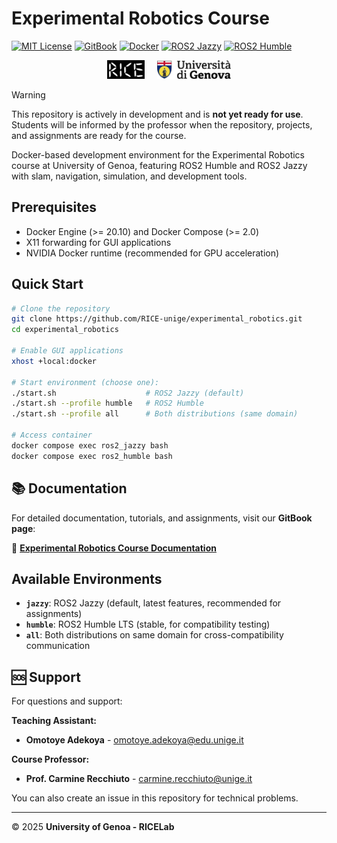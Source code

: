 # Experimental Robotics Course

[![MIT License](https://img.shields.io/badge/License-MIT-yellow.svg)](LICENSE)
[![GitBook](https://img.shields.io/static/v1?message=Documented%20on%20GitBook&logo=gitbook&logoColor=ffffff&label=%20&labelColor=5c5c5c&color=3F89A1)](https://rice-unige.gitbook.io/experimental-robotics/)
[![Docker](https://img.shields.io/badge/Docker-Enabled-2496ED?logo=docker&logoColor=white)](https://www.docker.com/)
[![ROS2 Jazzy](https://img.shields.io/badge/ROS2-Jazzy-purple?logo=ros&logoColor=white)](https://docs.ros.org/en/jazzy/)
[![ROS2 Humble](https://img.shields.io/badge/ROS2-Humble-blue?logo=ros&logoColor=white)](https://docs.ros.org/en/humble/)


<p align="center">
  <img src="imgs/ricelab_logo.jpg" alt="RICELab" height="30" style="margin-right: 16px;">
  <img src="imgs/university_of_genoa_logo.png" alt="University of Genoa" height="30">
</p>

> [!WARNING]  
> This repository is actively in development and is **not yet ready for use**. Students will be informed by the professor when the repository, projects, and assignments are ready for the course.


Docker-based development environment for the Experimental Robotics course at University of Genoa, featuring ROS2 Humble and ROS2 Jazzy with slam, navigation, simulation, and development tools.

## Prerequisites

- Docker Engine (>= 20.10) and Docker Compose (>= 2.0)
- X11 forwarding for GUI applications
- NVIDIA Docker runtime (recommended for GPU acceleration)

## Quick Start

```bash
# Clone the repository
git clone https://github.com/RICE-unige/experimental_robotics.git
cd experimental_robotics

# Enable GUI applications
xhost +local:docker

# Start environment (choose one):
./start.sh                    # ROS2 Jazzy (default)
./start.sh --profile humble   # ROS2 Humble  
./start.sh --profile all      # Both distributions (same domain)

# Access container
docker compose exec ros2_jazzy bash
docker compose exec ros2_humble bash
```

## 📚 Documentation

For detailed documentation, tutorials, and assignments, visit our **GitBook page**:

📝 **[Experimental Robotics Course Documentation](https://rice-unige.gitbook.io/experimental-robotics/)**

## Available Environments

- **`jazzy`**: ROS2 Jazzy (default, latest features, recommended for assignments)
- **`humble`**: ROS2 Humble LTS (stable, for compatibility testing)
- **`all`**: Both distributions on same domain for cross-compatibility communication

## 🆘 Support

For questions and support:

**Teaching Assistant:**
- **Omotoye Adekoya** - [omotoye.adekoya@edu.unige.it](mailto:omotoye.adekoya@edu.unige.it)

**Course Professor:**
- **Prof. Carmine Recchiuto** - [carmine.recchiuto@unige.it](mailto:carmine.recchiuto@unige.it)

You can also create an issue in this repository for technical problems.

---

© 2025 **University of Genoa - RICELab**
